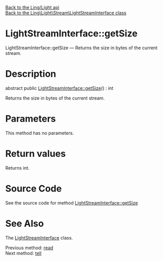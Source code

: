 [Back to the Ling/Light api](https://github.com/lingtalfi/Light/blob/master/doc/api/Ling/Light.md)<br>
[Back to the Ling\Light\Stream\LightStreamInterface class](https://github.com/lingtalfi/Light/blob/master/doc/api/Ling/Light/Stream/LightStreamInterface.md)


LightStreamInterface::getSize
================



LightStreamInterface::getSize — Returns the size in bytes of the current stream.




Description
================


abstract public [LightStreamInterface::getSize](https://github.com/lingtalfi/Light/blob/master/doc/api/Ling/Light/Stream/LightStreamInterface/getSize.md)() : int




Returns the size in bytes of the current stream.




Parameters
================

This method has no parameters.


Return values
================

Returns int.








Source Code
===========
See the source code for method [LightStreamInterface::getSize](https://github.com/lingtalfi/Light/blob/master/Stream/LightStreamInterface.php#L134-L134)


See Also
================

The [LightStreamInterface](https://github.com/lingtalfi/Light/blob/master/doc/api/Ling/Light/Stream/LightStreamInterface.md) class.

Previous method: [read](https://github.com/lingtalfi/Light/blob/master/doc/api/Ling/Light/Stream/LightStreamInterface/read.md)<br>Next method: [tell](https://github.com/lingtalfi/Light/blob/master/doc/api/Ling/Light/Stream/LightStreamInterface/tell.md)<br>

